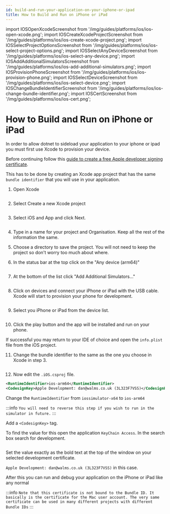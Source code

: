 ```yaml
---
id: build-and-run-your-application-on-your-iphone-or-ipad
title: How to Build and Run on iPhone or iPad
---
```


import IOSOpenXcodeScreenshot from '/img/guides/platforms/ios/ios-open-xcode.png';
import IOSCreateXcodeProjectScreenshot from '/img/guides/platforms/ios/ios-create-xcode-project.png';
import IOSSelectProjectOptionsScreenshot from '/img/guides/platforms/ios/ios-select-project-options.png';
import IOSSelectAnyDeviceScreenshot from '/img/guides/platforms/ios/ios-select-any-device.png';
import IOSAddAdditionalSimulatorsScreenshot from '/img/guides/platforms/ios/ios-add-additional-simulators.png';
import IOSProvisionPhoneScreenshot from '/img/guides/platforms/ios/ios-provision-phone.png';
import IOSSelectDeviceScreenshot from '/img/guides/platforms/ios/ios-select-device.png';
import IOSChangeBundleIdentifierScreenshot from '/img/guides/platforms/ios/ios-change-bundle-identifier.png';
import IOSCertScreenshot from '/img/guides/platforms/ios/ios-cert.png';

# How to Build and Run on iPhone or iPad

In order to allow dotnet to sideload your application to your iphone or ipad you must first use Xcode to provision your device.

Before continuing follow this [guide to create a free Apple developer signing certificate](https://docs.microsoft.com/en-us/xamarin/ios/get-started/installation/device-provisioning/free-provisioning).

This has to be done by creating an Xcode app project that has the same `bundle identifier` that you will use in your application.

1. Open Xcode

<img src={IOSOpenXcodeScreenshot} alt=''/>

2. Select Create a new Xcode project

<img src={IOSCreateXcodeProjectScreenshot} alt=''/>

3. Select iOS and App and click Next.

<img src={IOSSelectProjectOptionsScreenshot} alt=''/>

4. Type in a name for your project and Organisation. Keep all the rest of the information the same.

5. Choose a directory to save the project. You will not need to keep the project so don't worry too much about where.

6. In the status bar at the top click on the "Any device (arm64)"

<img src={IOSSelectAnyDeviceScreenshot} alt=''/>

7. At the bottom of the list click "Add Additional Simulators..."

<img src={IOSAddAdditionalSimulatorsScreenshot} alt=''/>

8. Click on devices and connect your iPhone or iPad with the USB cable. Xcode will start to provision your phone for development.

<img src={IOSProvisionPhoneScreenshot} alt=''/>

9. Select you iPhone or iPad from the device list.

<img src={IOSSelectDeviceScreenshot} alt=''/>

10. Click the play button and the app will be installed and run on your phone.

If successful you may return to your IDE of choice and open the `info.plist` file from the iOS project.

11. Change the bundle identifier to the same as the one you choose in Xcode in step 3.

<img src={IOSChangeBundleIdentifierScreenshot} alt=''/>

12. Now edit the `.iOS.csproj` file.

```xml
<RuntimeIdentifier>ios-arm64</RuntimeIdentifier>
<CodesignKey>Apple Development: dan@walms.co.uk (3L323F7VSS)</CodesignKey>
```

Change the `RuntimeIdentifier` from `iossimulator-x64` to `ios-arm64`

:::info
`You will need to reverse this step if you wish to run in the simulator in future.`
:::

Add a `<CodesignKey>` tag.

To find the value for this open the application `KeyChain Access`. In the search box search for development.

<img src={IOSCertScreenshot} alt=''/>

Set the value exactly as the bold text at the top of the window on your selected development certificate.

`Apple Development: dan@walms.co.uk (3L323F7VSS)` in this case.

After this you can run and debug your application on the iPhone or iPad like any normal

:::info
`Note that this certificate is not bound to the Bundle ID. It basically is the certificate for the Mac user account. The very same certificate can be used in many different projects with different Bundle IDs`
:::